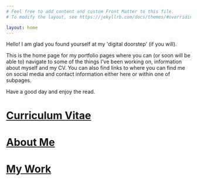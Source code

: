 ```yaml
---
# Feel free to add content and custom Front Matter to this file.
# To modify the layout, see https://jekyllrb.com/docs/themes/#overriding-theme-defaults

layout: home
---
```


Hello! I am glad you found yourself at my 'digital doorstep' (if you will).

This is the home page for my portfolio pages where you can (or soon will be able to) navigate to some of the things I've been working on, information about myself and my CV. You can also find links to where you can find me on social media and contact information either here or within one of subpages.

Have a good day and enjoy the read.



<!-- 
[Curriculum Vitae](https://teodorcarlsson.github.io/online-cv)
-->
# [Curriculum Vitae](https://teodorcarlsson.github.io/online-cv/)

# [About Me](https://teodorcarlsson.github.io/about/)

# [My Work](https://teodorcarlsson.github.io/work/)